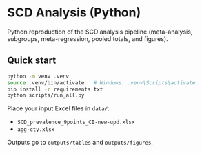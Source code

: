 # SCD Analysis (Python)

Python reproduction of the SCD analysis pipeline (meta-analysis, subgroups, meta-regression, pooled totals, and figures).

## Quick start
```bash
python -m venv .venv
source .venv/bin/activate   # Windows: .venv\Scripts\activate
pip install -r requirements.txt
python scripts/run_all.py
```
Place your input Excel files in `data/`:
- `SCD_prevalence_9points_CI-new-upd.xlsx`
- `agg-cty.xlsx`

Outputs go to `outputs/tables` and `outputs/figures`.
